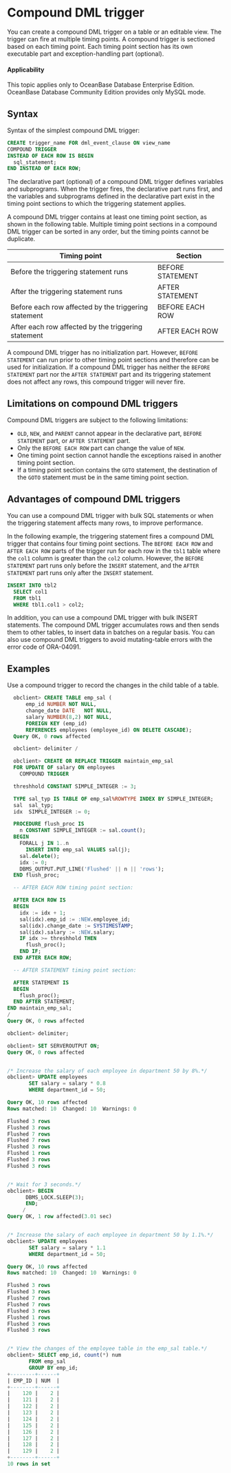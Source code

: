 # Compound DML trigger

You can create a compound DML trigger on a table or an editable view. The trigger can fire at multiple timing points. A compound trigger is sectioned based on each timing point. Each timing point section has its own executable part and exception-handling part (optional).

<main id="notice" >
    <h4>Applicability</h4>
    <p>This topic applies only to OceanBase Database Enterprise Edition. OceanBase Database Community Edition provides only MySQL mode. </p>
  </main>

## Syntax

Syntax of the simplest compound DML trigger:

```sql
CREATE trigger_name FOR dml_event_clause ON view_name
COMPOUND TRIGGER
INSTEAD OF EACH ROW IS BEGIN
  sql_statement;
END INSTEAD OF EACH ROW;
```

The declarative part (optional) of a compound DML trigger defines variables and subprograms. When the trigger fires, the declarative part runs first, and the variables and subprograms defined in the declarative part exist in the timing point sections to which the triggering statement applies.

A compound DML trigger contains at least one timing point section, as shown in the following table. Multiple timing point sections in a compound DML trigger can be sorted in any order, but the timing points cannot be duplicate.

| **Timing point**                                     | **Section**      |
|------------------------------------------------------|------------------|
| Before the triggering statement runs                 | BEFORE STATEMENT |
| After the triggering statement runs                  | AFTER STATEMENT  |
| Before each row affected by the triggering statement | BEFORE EACH ROW  |
| After each row affected by the triggering statement  | AFTER EACH ROW   |

A compound DML trigger has no initialization part. However, `BEFORE STATEMENT` can run prior to other timing point sections and therefore can be used for initialization. If a compound DML trigger has neither the `BEFORE STATEMENT` part nor the `AFTER STATEMENT` part and its triggering statement does not affect any rows, this compound trigger will never fire.

## Limitations on compound DML triggers

Compound DML triggers are subject to the following limitations:

* `OLD`, `NEW`, and `PARENT` cannot appear in the declarative part, `BEFORE STATEMENT` part, or `AFTER STATEMENT` part.
* Only the `BEFORE EACH ROW` part can change the value of `NEW`.
* One timing point section cannot handle the exceptions raised in another timing point section.
* If a timing point section contains the `GOTO` statement, the destination of the `GOTO` statement must be in the same timing point section.

## Advantages of compound DML triggers

You can use a compound DML trigger with bulk SQL statements or when the triggering statement affects many rows, to improve performance.

In the following example, the triggering statement fires a compound DML trigger that contains four timing point sections. The `BEFORE EACH ROW` and `AFTER EACH ROW` parts of the trigger run for each row in the `tbl1` table where the `col1` column is greater than the `col2` column. However, the `BEFORE STATEMENT` part runs only before the `INSERT` statement, and the `AFTER STATEMENT` part runs only after the `INSERT` statement.

```sql
INSERT INTO tbl2
  SELECT col1
  FROM tbl1
  WHERE tbl1.col1 > col2;
```

In addition, you can use a compound DML trigger with bulk INSERT statements. The compound DML trigger accumulates rows and then sends them to other tables, to insert data in batches on a regular basis. You can also use compound DML triggers to avoid mutating-table errors with the error code of ORA-04091.


## Examples

Use a compound trigger to record the changes in the child table of a table.

```sql
  obclient> CREATE TABLE emp_sal (
      emp_id NUMBER NOT NULL,
      change_date DATE   NOT NULL,
      salary NUMBER(8,2) NOT NULL,
      FOREIGN KEY (emp_id)
      REFERENCES employees (employee_id) ON DELETE CASCADE);
  Query OK, 0 rows affected

  obclient> delimiter /

  obclient> CREATE OR REPLACE TRIGGER maintain_emp_sal
  FOR UPDATE OF salary ON employees
    COMPOUND TRIGGER

  threshhold CONSTANT SIMPLE_INTEGER := 3;

  TYPE sal_typ IS TABLE OF emp_sal%ROWTYPE INDEX BY SIMPLE_INTEGER;
  sal  sal_typ;
  idx  SIMPLE_INTEGER := 0;

  PROCEDURE flush_proc IS
    n CONSTANT SIMPLE_INTEGER := sal.count();
  BEGIN
    FORALL j IN 1..n
      INSERT INTO emp_sal VALUES sal(j);
    sal.delete();
    idx := 0;
    DBMS_OUTPUT.PUT_LINE('Flushed' || n || 'rows');
  END flush_proc;

  -- AFTER EACH ROW timing point section:

  AFTER EACH ROW IS
  BEGIN
    idx := idx + 1;
    sal(idx).emp_id := :NEW.employee_id;
    sal(idx).change_date := SYSTIMESTAMP;
    sal(idx).salary := :NEW.salary;
    IF idx >= threshhold THEN
      flush_proc();
    END IF;
  END AFTER EACH ROW;

  -- AFTER STATEMENT timing point section:

  AFTER STATEMENT IS
  BEGIN
    flush_proc();
  END AFTER STATEMENT;
END maintain_emp_sal;
/
Query OK, 0 rows affected

obclient> delimiter;

obclient> SET SERVEROUTPUT ON;
Query OK, 0 rows affected


/* Increase the salary of each employee in department 50 by 8%.*/
obclient> UPDATE employees
       SET salary = salary * 0.8
       WHERE department_id = 50;

Query OK, 10 rows affected
Rows matched: 10  Changed: 10  Warnings: 0

Flushed 3 rows
Flushed 3 rows
Flushed 7 rows
Flushed 7 rows
Flushed 3 rows
Flushed 1 rows
Flushed 3 rows
Flushed 3 rows


/* Wait for 3 seconds.*/
obclient> BEGIN
      DBMS_LOCK.SLEEP(3);
      END;
     /
Query OK, 1 row affected(3.01 sec)


/* Increase the salary of each employee in department 50 by 1.1%.*/
obclient> UPDATE employees
       SET salary = salary * 1.1
       WHERE department_id = 50;

Query OK, 10 rows affected
Rows matched: 10  Changed: 10  Warnings: 0

Flushed 3 rows
Flushed 3 rows
Flushed 7 rows
Flushed 7 rows
Flushed 3 rows
Flushed 1 rows
Flushed 3 rows
Flushed 3 rows


/* View the changes of the employee table in the emp_sal table.*/
obclient> SELECT emp_id, count(*) num
       FROM emp_sal
       GROUP BY emp_id;
+--------+------+
| EMP_ID | NUM  |
+--------+------+
|    120 |    2 |
|    121 |    2 |
|    122 |    2 |
|    123 |    2 |
|    124 |    2 |
|    125 |    2 |
|    126 |    2 |
|    127 |    2 |
|    128 |    2 |
|    129 |    2 |
+--------+------+
10 rows in set
```
